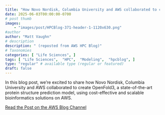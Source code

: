 ```yaml
---
title: "How Novo Nordisk, Columbia University and AWS collaborated to create OpenFold3 with the OpenFold AI Consortium"
date: 2025-06-03T00:00:00-0700
# post thumb
images:
    - "images/post/HPCBlog-371-header-1-1120x630.png"
#author
author: "Matt Vaughn"
# description
description: " (reposted from AWS HPC Blog)"
# Taxonomies
categories: [ "Life Sciences", ]
tags: [ "Life Sciences",  "HPC",  "Modeling",  "hpcblog", ]
type: "regular" # available type (regular or featured)
draft: false
---
```


In this blog post, we’re excited to share how Novo Nordisk, Columbia University and AWS collaborated to create OpenFold3, a state-of-the-art protein structure prediction model, using cost-effective and scalable bioinformatics solutions on AWS.

<a href="https://aws.amazon.com/blogs/hpc/how-novo-nordisk-columbia-university-and-aws-collaborated-to-create-openfold3/" class="btn btn-primary btn-lg active" role="button" aria-pressed="true" style="margin-top: 8px;">Read the Post on the AWS Blog Channel</a>
